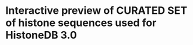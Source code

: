 <script src="//cdn.bio.sh/msa/latest/msa.min.gz.js"></script>
# Interactive preview of CURATED SET of histone sequences used for HistoneDB 3.0


<script>
 var msa = require("msa");
  // your fasta file (advice: save it in a DOM node)
var fasta = ">seq1\n\
ACTG\n\
>seq2\n\
ACGG\n";

// parsed array of the sequences
var seqs =  msa.io.fasta.parse(fasta);

var m = msa({
     el: rootDiv,
     seqs: seqs
});
m.render();
</script>
